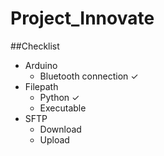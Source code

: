 # Project_Innovate

##Checklist

* Arduino 
  * Bluetooth connection ✓
* Filepath 
  * Python ✓
  * Executable
* SFTP
  * Download 
  * Upload 
